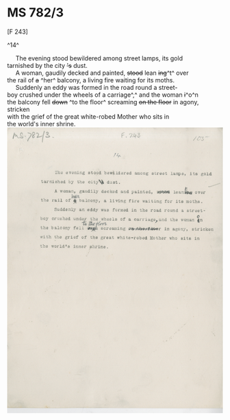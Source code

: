 # MS 782/3

[F 243]

^14^

&nbsp;&nbsp;&nbsp;&nbsp;&nbsp;The evening stood bewildered among street lamps, its gold \
tarnished by the city ~~'s~~ dust. \
&nbsp;&nbsp;&nbsp;&nbsp;&nbsp;A woman, gaudily decked and painted, ~~stood~~ lean ~~ing~~^t^ over \
the rail of ~~a~~ ^her^ balcony, a living fire waiting for its moths. \
&nbsp;&nbsp;&nbsp;&nbsp;&nbsp;Suddenly an eddy was formed in the road round a street- \
boy crushed under the wheels of a carriage^,^ and the woman ~~i~~^o^n \
the balcony fell ~~down~~ ^to the floor^ screaming ~~on the floor~~ in agony, stricken \
with the grief of the great white-robed Mother who sits in \
the world's inner shrine. 
![p129](MS782_3-129.jpg)
